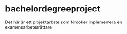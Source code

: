 # bachelordegreeproject
Det här är ett projektarbete som försöker implementera en examensarbetesrättare
